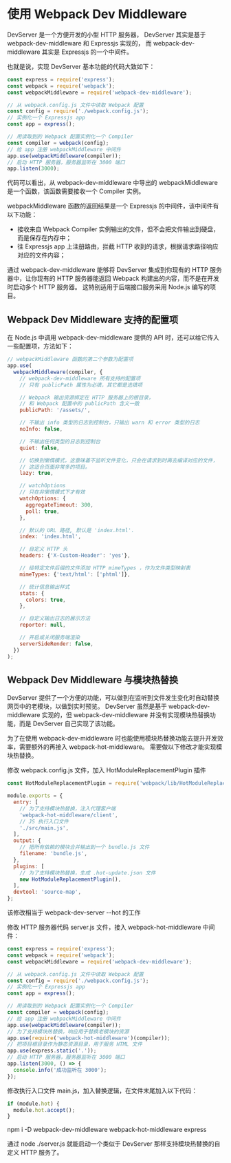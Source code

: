 # 使用 Webpack Dev Middleware

DevServer 是一个方便开发的小型 HTTP 服务器， DevServer 其实是基于 webpack-dev-middleware 和 Expressjs 实现的， 而 webpack-dev-middleware 其实是 Expressjs 的一个中间件。

也就是说，实现 DevServer 基本功能的代码大致如下：

```js
const express = require('express');
const webpack = require('webpack');
const webpackMiddleware = require('webpack-dev-middleware');

// 从 webpack.config.js 文件中读取 Webpack 配置
const config = require('./webpack.config.js');
// 实例化一个 Expressjs app
const app = express();

// 用读取到的 Webpack 配置实例化一个 Compiler
const compiler = webpack(config);
// 给 app 注册 webpackMiddleware 中间件
app.use(webpackMiddleware(compiler));
// 启动 HTTP 服务器，服务器监听在 3000 端口
app.listen(3000);
```

代码可以看出，从 webpack-dev-middleware 中导出的 webpackMiddleware 是一个函数，该函数需要接收一个 Compiler 实例。

webpackMiddleware 函数的返回结果是一个 Expressjs 的中间件，该中间件有以下功能：

- 接收来自 Webpack Compiler 实例输出的文件，但不会把文件输出到硬盘，而是保存在内存中；
- 往 Expressjs app 上注册路由，拦截 HTTP 收到的请求，根据请求路径响应对应的文件内容；

通过 webpack-dev-middleware 能够将 DevServer 集成到你现有的 HTTP 服务器中，让你现有的 HTTP 服务器能返回 Webpack 构建出的内容，而不是在开发时启动多个 HTTP 服务器。 这特别适用于后端接口服务采用 Node.js 编写的项目。

## Webpack Dev Middleware 支持的配置项

在 Node.js 中调用 webpack-dev-middleware 提供的 API 时，还可以给它传入一些配置项，方法如下：

```js
// webpackMiddleware 函数的第二个参数为配置项
app.use(
  webpackMiddleware(compiler, {
    // webpack-dev-middleware 所有支持的配置项
    // 只有 publicPath 属性为必填，其它都是选填项

    // Webpack 输出资源绑定在 HTTP 服务器上的根目录，
    // 和 Webpack 配置中的 publicPath 含义一致
    publicPath: '/assets/',

    // 不输出 info 类型的日志到控制台，只输出 warn 和 error 类型的日志
    noInfo: false,

    // 不输出任何类型的日志到控制台
    quiet: false,

    // 切换到懒惰模式，这意味着不监听文件变化，只会在请求到时再去编译对应的文件，
    // 这适合页面非常多的项目。
    lazy: true,

    // watchOptions
    // 只在非懒惰模式下才有效
    watchOptions: {
      aggregateTimeout: 300,
      poll: true,
    },

    // 默认的 URL 路径, 默认是 'index.html'.
    index: 'index.html',

    // 自定义 HTTP 头
    headers: {'X-Custom-Header': 'yes'},

    // 给特定文件后缀的文件添加 HTTP mimeTypes ，作为文件类型映射表
    mimeTypes: {'text/html': ['phtml']},

    // 统计信息输出样式
    stats: {
      colors: true,
    },

    // 自定义输出日志的展示方法
    reporter: null,

    // 开启或关闭服务端渲染
    serverSideRender: false,
  })
);
```

## Webpack Dev Middleware 与模块热替换

DevServer 提供了一个方便的功能，可以做到在监听到文件发生变化时自动替换网页中的老模块，以做到实时预览。 DevServer 虽然是基于 webpack-dev-middleware 实现的，但 webpack-dev-middleware 并没有实现模块热替换功能，而是 DevServer 自己实现了该功能。

为了在使用 webpack-dev-middleware 时也能使用模块热替换功能去提升开发效率，需要额外的再接入 webpack-hot-middleware。 需要做以下修改才能实现模块热替换。

修改 webpack.config.js 文件，加入 HotModuleReplacementPlugin 插件

```js
const HotModuleReplacementPlugin = require('webpack/lib/HotModuleReplacementPlugin');

module.exports = {
  entry: [
    // 为了支持模块热替换，注入代理客户端
    'webpack-hot-middleware/client',
    // JS 执行入口文件
    './src/main.js',
  ],
  output: {
    // 把所有依赖的模块合并输出到一个 bundle.js 文件
    filename: 'bundle.js',
  },
  plugins: [
    // 为了支持模块热替换，生成 .hot-update.json 文件
    new HotModuleReplacementPlugin(),
  ],
  devtool: 'source-map',
};
```

该修改相当于 webpack-dev-server --hot 的工作

修改 HTTP 服务器代码 server.js 文件，接入 webpack-hot-middleware 中间件：

```js
const express = require('express');
const webpack = require('webpack');
const webpackMiddleware = require('webpack-dev-middleware');

// 从 webpack.config.js 文件中读取 Webpack 配置
const config = require('./webpack.config.js');
// 实例化一个 Expressjs app
const app = express();

// 用读取到的 Webpack 配置实例化一个 Compiler
const compiler = webpack(config);
// 给 app 注册 webpackMiddleware 中间件
app.use(webpackMiddleware(compiler));
// 为了支持模块热替换，响应用于替换老模块的资源
app.use(require('webpack-hot-middleware')(compiler));
// 把项目根目录作为静态资源目录，用于服务 HTML 文件
app.use(express.static('.'));
// 启动 HTTP 服务器，服务器监听在 3000 端口
app.listen(3000, () => {
  console.info('成功监听在 3000');
});
```

修改执行入口文件 main.js，加入替换逻辑，在文件末尾加入以下代码：

```js
if (module.hot) {
  module.hot.accept();
}
```

npm i -D webpack-dev-middleware webpack-hot-middleware express

通过 node ./server.js 就能启动一个类似于 DevServer 那样支持模块热替换的自定义 HTTP 服务了。
